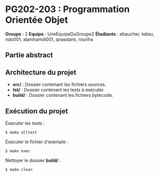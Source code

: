 # PG202-203 : Programmation Orientée Objet

**Groupe** : 2
**Equipe** : UneEquipeDuGroupe2
**Étudiants** : ebaucher, kdieu, ndo001, alamhamdi001, qnasdami, rouriha

## Partie abstract
## Architecture du projet

- **src/**   : Dossier contenant les fichiers sources.
- **tst/**   : Dossier contenant les tests à exécuter.
- **build/** : Dossier contenant les fichiers bytecode. 

## Exécution du projet

Éxecuter les tests :
```
$ make alltest
```

Éxecuter le fichier d'exemple :
```
$ make exec
```

Nettoyer le dossier **build/** :
```
$ make clean
```
